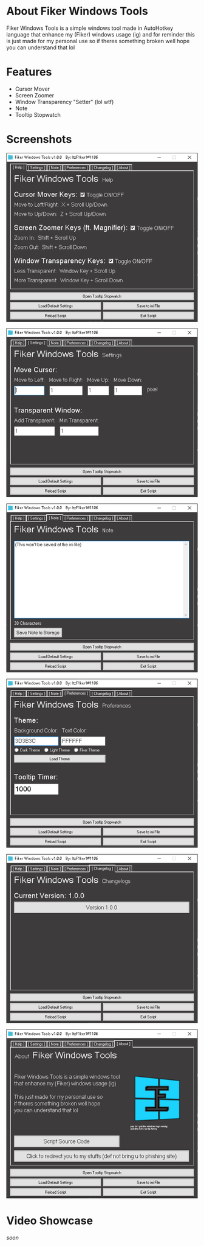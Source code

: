 # About Fiker Windows Tools
Fiker Windows Tools is a simple windows tool made in AutoHotkey language that enhance my (Fiker) windows usage (ig) and for reminder this is just made for my personal use so if theres something broken well hope you can understand that lol

# Features
- Cursor Mover
- Screen Zoomer
- Window Transparency "Setter" (lol wtf)
- Note
- Tooltip Stopwatch

# Screenshots
![Help Tab](https://raw.githubusercontent.com/ItzF1ker1/AHKFikerWindowsTools/main/ReadmeAssets/FWTHelpTab.png)

![Settings Tab](https://raw.githubusercontent.com/ItzF1ker1/AHKFikerWindowsTools/main/ReadmeAssets/FWTSettingsTab.png)

![Note Tab](https://raw.githubusercontent.com/ItzF1ker1/AHKFikerWindowsTools/main/ReadmeAssets/FWTNoteTab.png)

![Preferences Tab](https://raw.githubusercontent.com/ItzF1ker1/AHKFikerWindowsTools/main/ReadmeAssets/FWTPreferencesTab.png)

![Changelogs Tab](https://raw.githubusercontent.com/ItzF1ker1/AHKFikerWindowsTools/main/ReadmeAssets/FWTChangelogsTab.png)

![About Tab](https://raw.githubusercontent.com/ItzF1ker1/AHKFikerWindowsTools/main/ReadmeAssets/FWTAboutTab.png)

# Video Showcase
*soon*
